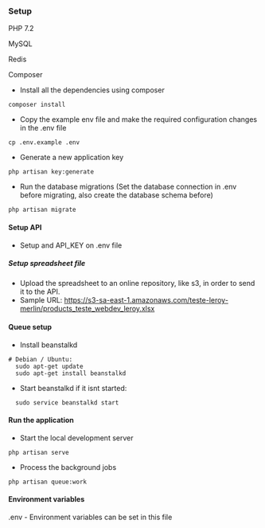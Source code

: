 ### Setup

PHP 7.2

MySQL

Redis

Composer


- Install all the dependencies using composer
```
composer install
```

- Copy the example env file and make the required configuration changes in the .env file

```
cp .env.example .env
```

- Generate a new application key
```
php artisan key:generate
```

- Run the database migrations (Set the database connection in .env before migrating, also create the database schema before)
```
php artisan migrate
```

#### Setup API

- Setup and API_KEY on .env file

##### Setup spreadsheet file
- Upload the spreadsheet to an online repository, like s3, in order to send it to the API.
- Sample URL: https://s3-sa-east-1.amazonaws.com/teste-leroy-merlin/products_teste_webdev_leroy.xlsx

#### Queue setup

- Install beanstalkd
```
# Debian / Ubuntu:
  sudo apt-get update
  sudo apt-get install beanstalkd
```

- Start beanstalkd if it isnt started:
```
  sudo service beanstalkd start
```

#### Run the application

- Start the local development server
```
php artisan serve
```

- Process the background jobs
```
php artisan queue:work
```

#### Environment variables

.env - Environment variables can be set in this file
